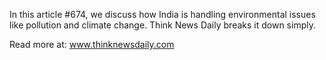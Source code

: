 In this article #674, we discuss how India is handling environmental issues like pollution and climate change. Think News Daily breaks it down simply.

Read more at: www.thinknewsdaily.com